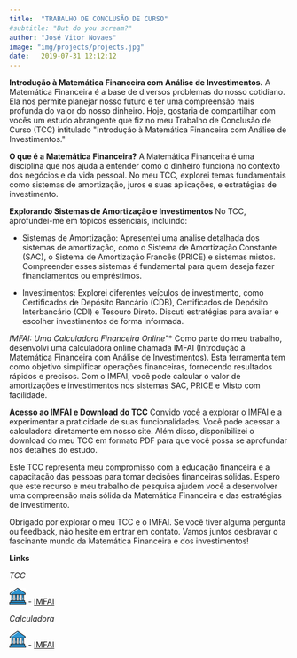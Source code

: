 ```yaml
---
title:  "TRABALHO DE CONCLUSÃO DE CURSO"
#subtitle: "But do you scream?"
author: "José Vitor Novaes"
image: "img/projects/projects.jpg"
date:   2019-07-31 12:12:12
---
```



**Introdução à Matemática Financeira com Análise de Investimentos.**
A Matemática Financeira é a base de diversos problemas do nosso cotidiano. Ela nos permite planejar nosso futuro e ter uma compreensão mais profunda do valor do nosso dinheiro. Hoje, gostaria de compartilhar com vocês um estudo abrangente que fiz no meu Trabalho de Conclusão de Curso (TCC) intitulado "Introdução à Matemática Financeira com Análise de Investimentos."


**O que é a Matemática Financeira?**
A Matemática Financeira é uma disciplina que nos ajuda a entender como o dinheiro funciona no contexto dos negócios e da vida pessoal. No meu TCC, explorei temas fundamentais como sistemas de amortização, juros e suas aplicações, e estratégias de investimento.



**Explorando Sistemas de Amortização e Investimentos**
No TCC, aprofundei-me em tópicos essenciais, incluindo:


- Sistemas de Amortização: Apresentei uma análise detalhada dos sistemas de amortização, como o Sistema de Amortização Constante (SAC), o Sistema de Amortização Francês (PRICE) e sistemas mistos. Compreender esses sistemas é fundamental para quem deseja fazer financiamentos ou empréstimos.


- Investimentos: Explorei diferentes veículos de investimento, como Certificados de Depósito Bancário (CDB), Certificados de Depósito Interbancário (CDI) e Tesouro Direto. Discuti estratégias para avaliar e escolher investimentos de forma informada.


**IMFAI: Uma Calculadora Financeira Online*"**
Como parte do meu trabalho, desenvolvi uma calculadora online chamada IMFAI (Introdução à Matemática Financeira com Análise de Investimentos). Esta ferramenta tem como objetivo simplificar operações financeiras, fornecendo resultados rápidos e precisos. Com o IMFAI, você pode calcular o valor de amortizações e investimentos nos sistemas SAC, PRICE e Misto com facilidade.




**Acesso ao IMFAI e Download do TCC**
Convido você a explorar o IMFAI e a experimentar a praticidade de suas funcionalidades. Você pode acessar a calculadora diretamente em nosso site. Além disso, disponibilizei o download do meu TCC em formato PDF para que você possa se aprofundar nos detalhes do estudo.


Este TCC representa meu compromisso com a educação financeira e a capacitação das pessoas para tomar decisões financeiras sólidas. Espero que este recurso e meu trabalho de pesquisa ajudem você a desenvolver uma compreensão mais sólida da Matemática Financeira e das estratégias de investimento.




Obrigado por explorar o meu TCC e o IMFAI. Se você tiver alguma pergunta ou feedback, não hesite em entrar em contato. Vamos juntos desbravar o fascinante mundo da Matemática Financeira e dos investimentos!




**Links**

*TCC*

<img src="img//icons//university.png" width="30" height="30" /> - [IMFAI](https://drive.google.com/file/d/1YRXDz5lB9VEmA0yPYsn62P8zJiyPBh_j/view?usp=drive_link)





*Calculadora*

<img src="img//icons//university.png" width="30" height="30" /> - [IMFAI](https://jvmath.shinyapps.io/IMFAI/)












